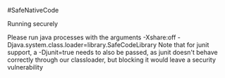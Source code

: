#SafeNativeCode

Running securely

Please run java processes with the arguments -Xshare:off -Djava.system.class.loader=library.SafeCodeLibrary
Note that for junit support, a -Djunit=true needs to also be passed, as junit doesn't behave correctly through our classloader,
but blocking it would leave a security vulnerability

